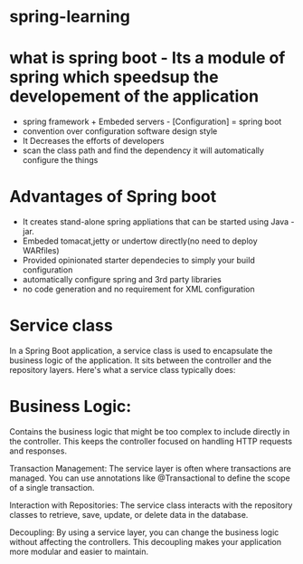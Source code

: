 # spring-learning

# what is spring boot - Its a module of spring which speedsup the developement of the application
-  spring framework + Embeded servers - [Configuration] = spring boot
- convention over configuration software design style
- It Decreases the efforts of developers
- scan the class path and find the dependency it will automatically configure the things

# Advantages of Spring boot
- It creates stand-alone spring appliations that can be started using Java -jar.
- Embeded tomacat,jetty or undertow directly(no need to deploy WARfiles)
- Provided opinionated starter dependecies to simply your build configuration
- automatically configure spring and 3rd party libraries
- no code generation and no requirement for XML configuration

# Service class
In a Spring Boot application, a service class is used to encapsulate the business logic of the application. It sits between the controller and the repository layers. Here's what a service class typically does:

  # Business Logic: 
  Contains the business logic that might be too complex to include directly in the controller. This keeps the controller focused on handling HTTP requests and responses.

Transaction Management: The service layer is often where transactions are managed. You can use annotations like @Transactional to define the scope of a single transaction.

Interaction with Repositories: The service class interacts with the repository classes to retrieve, save, update, or delete data in the database.

Decoupling: By using a service layer, you can change the business logic without affecting the controllers. This decoupling makes your application more modular and easier to maintain.
